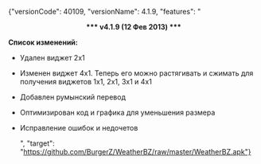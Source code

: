 ﻿{"versionCode": 40109, 
"versionName": 4.1.9, 
"features": "<center><strong>*** v4.1.9 (12 Фев 2013) ***</strong></center><p>
<strong>Список изменений:</strong><p>
* Удален виджет 2х1<p>
* Изменен виджет 4х1. Теперь его можно растягивать и сжимать для получения виджетов 1х1, 2х1, 3х1 и 4х1<p>
* Добавлен румынский перевод<p>
* Оптимизирован код и графика для уменьшения размера<p>
* Исправление ошибок и недочетов<p>", 
"target": "https://github.com/BurgerZ/WeatherBZ/raw/master/WeatherBZ.apk"}
